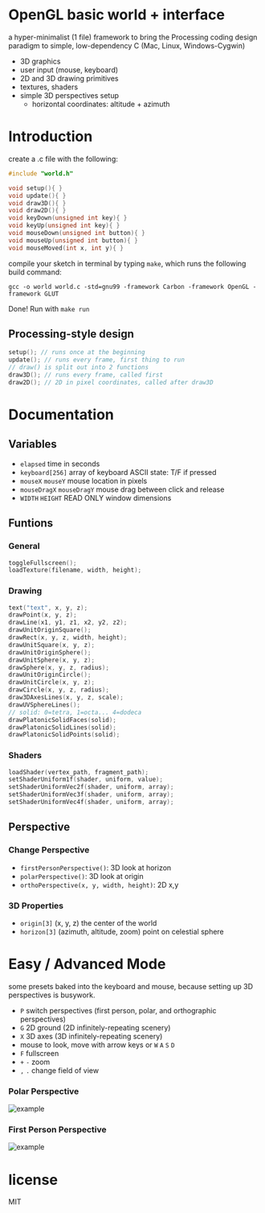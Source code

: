 # OpenGL basic world + interface

a hyper-minimalist (1 file) framework to bring the Processing coding design paradigm to simple, low-dependency C (Mac, Linux, Windows-Cygwin)

* 3D graphics
* user input (mouse, keyboard)
* 2D and 3D drawing primitives
* textures, shaders
* simple 3D perspectives setup
    * horizontal coordinates: altitude + azimuth

# Introduction

create a .c file with the following:

```c
#include "world.h"

void setup(){ }
void update(){ }
void draw3D(){ }
void draw2D(){ }
void keyDown(unsigned int key){ }
void keyUp(unsigned int key){ }
void mouseDown(unsigned int button){ }
void mouseUp(unsigned int button){ }
void mouseMoved(int x, int y){ }
```

compile your sketch in terminal by typing `make`, which runs the following build command:

```
gcc -o world world.c -std=gnu99 -framework Carbon -framework OpenGL -framework GLUT
```

Done! Run with `make run`

## Processing-style design

```c
setup(); // runs once at the beginning
update(); // runs every frame, first thing to run
// draw() is split out into 2 functions
draw3D(); // runs every frame, called first
draw2D(); // 2D in pixel coordinates, called after draw3D
```

# Documentation

## Variables

* `elapsed` time in seconds
* `keyboard[256]` array of keyboard ASCII state: T/F if pressed
* `mouseX` `mouseY` mouse location in pixels
* `mouseDragX` `mouseDragY` mouse drag between click and release
* `WIDTH` `HEIGHT` READ ONLY window dimensions

## Funtions

### General

```c
toggleFullscreen();
loadTexture(filename, width, height);
```

### Drawing

```c
text("text", x, y, z);
drawPoint(x, y, z);
drawLine(x1, y1, z1, x2, y2, z2);
drawUnitOriginSquare();
drawRect(x, y, z, width, height);
drawUnitSquare(x, y, z);
drawUnitOriginSphere();
drawUnitSphere(x, y, z);
drawSphere(x, y, z, radius);
drawUnitOriginCircle();
drawUnitCircle(x, y, z);
drawCircle(x, y, z, radius);
draw3DAxesLines(x, y, z, scale);
drawUVSphereLines();
// solid: 0=tetra, 1=octa... 4=dodeca
drawPlatonicSolidFaces(solid);
drawPlatonicSolidLines(solid);
drawPlatonicSolidPoints(solid);
```

### Shaders

```c
loadShader(vertex_path, fragment_path);
setShaderUniform1f(shader, uniform, value);
setShaderUniformVec2f(shader, uniform, array);
setShaderUniformVec3f(shader, uniform, array);
setShaderUniformVec4f(shader, uniform, array);
```

## Perspective

### Change Perspective

* `firstPersonPerspective()`: 3D look at horizon
* `polarPerspective()`: 3D look at origin
* `orthoPerspective(x, y, width, height)`: 2D x,y

### 3D Properties

* `origin[3]` (x, y, z) the center of the world
* `horizon[3]` (azimuth, altitude, zoom) point on celestial sphere

# Easy / Advanced Mode

some presets baked into the keyboard and mouse, because setting up 3D perspectives is busywork.

* `P` switch perspectives (first person, polar, and orthographic perspectives)
* `G` 2D ground (2D infinitely-repeating scenery)
* `X` 3D axes (3D infinitely-repeating scenery)
* mouse to look, move with arrow keys or `W` `A` `S` `D`
* `F` fullscreen
* `+` `-` zoom
* `,` `.` change field of view

### Polar Perspective

![example](https://68.media.tumblr.com/62fe5fd43d7390d15ff228595090e6dd/tumblr_odgrd3iDGu1vfq168o2_500.gif)

### First Person Perspective

![example](https://66.media.tumblr.com/a54164176d27d4c5d888c5ee58f52318/tumblr_odgrd3iDGu1vfq168o1_500.gif)

# license
MIT